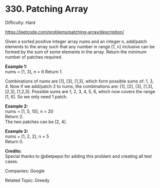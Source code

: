 # 330. Patching Array

Difficulty: Hard

https://leetcode.com/problems/patching-array/description/

Given a sorted positive integer array nums and an integer n, add/patch elements to the array such that any number in range [1, n] inclusive can be formed by the sum of some elements in the array. Return the minimum number of patches required.

**Example 1:**  
nums = [1, 3], n = 6
Return 1.

Combinations of nums are [1], [3], [1,3], which form possible sums of: 1, 3, 4.
Now if we add/patch 2 to nums, the combinations are: [1], [2], [3], [1,3], [2,3], [1,2,3].
Possible sums are 1, 2, 3, 4, 5, 6, which now covers the range [1, 6].
So we only need 1 patch.

**Example 2:**  
nums = [1, 5, 10], n = 20  
Return 2.  
The two patches can be [2, 4].  

**Example 3:**  
nums = [1, 2, 2], n = 5  
Return 0.

**Credits:**  
Special thanks to @dietpepsi for adding this problem and creating all test cases.

Companies: Google

Related Topic: Greedy
